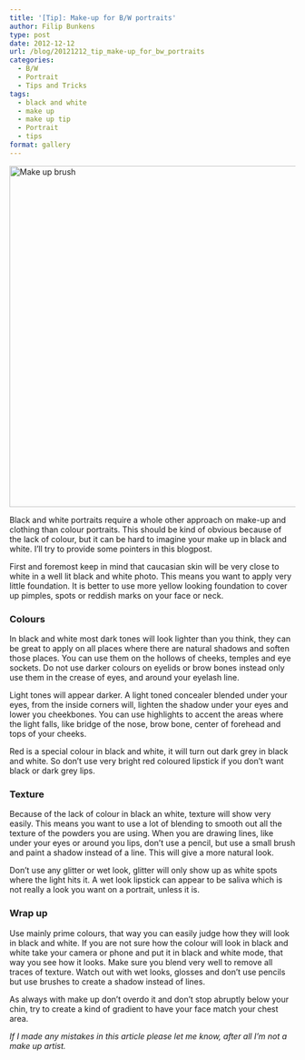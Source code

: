```yaml
---
title: '[Tip]: Make-up for B/W portraits'
author: Filip Bunkens
type: post
date: 2012-12-12
url: /blog/20121212_tip_make-up_for_bw_portraits
categories:
  - B/W
  - Portrait
  - Tips and Tricks
tags:
  - black and white
  - make up
  - make up tip
  - Portrait
  - tips
format: gallery
---
```

[<img src="/wp-content/uploads/2012/12/20120421_project-30303030_shoot-27-0008-1024x682.jpg" alt="Make up brush" width="600" class="alignnone size-large wp-image-530" />][1]

Black and white portraits require a whole other approach on make-up and clothing than colour portraits. This should be kind of obvious because of the lack of colour, but it can be hard to imagine your make up in black and white. I&#8217;ll try to provide some pointers in this blogpost.

First and foremost keep in mind that caucasian skin will be very close to white in a well lit black and white photo. This means you want to apply very little foundation. It is better to use more yellow looking foundation to cover up pimples, spots or reddish marks on your face or neck.

### Colours

In black and white most dark tones will look lighter than you think, they can be great to apply on all places where there are natural shadows and soften those places. You can use them on the hollows of cheeks, temples and eye sockets. Do not use darker colours on eyelids or brow bones instead only use them in the crease of eyes, and around your eyelash line.

Light tones will appear darker. A light toned concealer blended under your eyes, from the inside corners will, lighten the shadow under your eyes and lower you cheekbones. You can use highlights to accent the areas where the light falls, like bridge of the nose, brow bone, center of forehead and tops of your cheeks.

Red is a special colour in black and white, it will turn out dark grey in black and white. So don&#8217;t use very bright red coloured lipstick if you don&#8217;t want black or dark grey lips.

### Texture

Because of the lack of colour in black an white, texture will show very easily. This means you want to use a lot of blending to smooth out all the texture of the powders you are using. When you are drawing lines, like under your eyes or around you lips, don&#8217;t use a pencil, but use a small brush and paint a shadow instead of a line. This will give a more natural look.

Don&#8217;t use any glitter or wet look, glitter will only show up as white spots where the light hits it. A wet look lipstick can appear to be saliva which is not really a look you want on a portrait, unless it is.

### Wrap up

Use mainly prime colours, that way you can easily judge how they will look in black and white. If you are not sure how the colour will look in black and white take your camera or phone and put it in black and white mode, that way you see how it looks. Make sure you blend very well to remove all traces of texture. Watch out with wet looks, glosses and don&#8217;t use pencils but use brushes to create a shadow instead of lines.

As always with make up don&#8217;t overdo it and don&#8217;t stop abruptly below your chin, try to create a kind of gradient to have your face match your chest area.

_If I made any mistakes in this article please let me know, after all I&#8217;m not a make up artist._

 [1]: /wp-content/uploads/2012/12/20120421_project-30303030_shoot-27-0008.jpg
